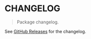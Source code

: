 # CHANGELOG

> Package changelog.

See [GitHub Releases](https://github.com/stdlib-js/stats-base-scumaxabs/releases) for the changelog.